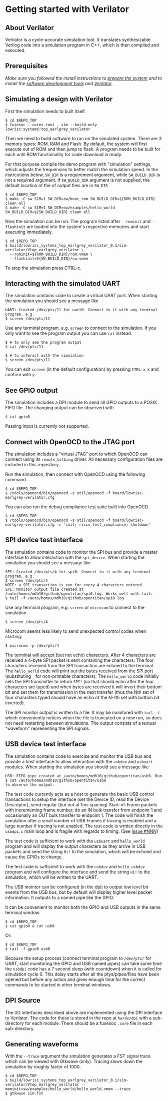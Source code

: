 # Getting started with Verilator

## About Verilator

Verilator is a cycle-accurate simulation tool.
It translates synthesizable Verilog code into a simulation program in C++, which is then compiled and executed.

## Prerequisites

_Make sure you followed the install instructions to [prepare the system](install_instructions.md#system-preparation) and to install the [software development tools](install_instructions.md#software-development) and [Verilator](install_instructions.md#verilator)._

## Simulating a design with Verilator

First the simulation needs to built itself.

```console
$ cd $REPO_TOP
$ fusesoc --cores-root . sim --build-only lowrisc:systems:top_earlgrey_verilator
```

Then we need to build software to run on the simulated system.
There are 3 memory types: ROM, RAM and Flash.
By default, the system will first execute out of ROM and then jump to flash.
A program needs to be built for each until ROM functionality for code download is ready.

For that purpose compile the demo program with "simulation" settings, which adjusts the frequencies to better match the simulation speed.
In the instrcutions below, `SW_DIR` is a requirement argument, while `SW_BUILD_DIR` is not a required argument.
If `SW_BUILD_DIR` argument is not supplied, the default location of the of output files are in `SW_DIR`

```console
$ cd $REPO_TOP
$ make -C sw SIM=1 SW_DIR=sw/boot_rom SW_BUILD_DIR=${ROM_BUILD_DIR} clean all
$ make -C sw SIM=1 SW_DIR=sw/examples/hello_world SW_BUILD_DIR=${SW_BUILD_DIR} clean all
```

Now the simulation can be run.
The program listed after `--rominit` and `--flashinit` are loaded into the system's respective memories and start executing immediately.

```console
$ cd $REPO_TOP
$ build/lowrisc_systems_top_earlgrey_verilator_0.1/sim-verilator/Vtop_earlgrey_verilator \
  --rominit=${ROM_BUILD_DIR}/rom.vmem \
  --flashinit=${SW_BUILD_DIR}/sw.vmem
```

To stop the simulation press CTRL-c.

## Interacting with the simulated UART

The simulation contains code to create a virtual UART port.
When starting the simulation you should see a message like

```console
UART: Created /dev/pts/11 for uart0. Connect to it with any terminal program, e.g.
$ screen /dev/pts/11
```

Use any terminal program, e.g. `screen` to connect to the simulation.
If you only want to see the program output you can use `cat` instead.

```console
$ # to only see the program output
$ cat /dev/pts/11

$ # to interact with the simulation
$ screen /dev/pts/11
```

You can exit `screen` (in the default configuration) by pressing `CTRL-a k` and confirm with `y`.

## See GPIO output

The simulation includes a DPI module to send all GPIO outputs to a POSIX FIFO file.
The changing output can be observed with

```console
$ cat gpio0
```

Passing input is currently not supported.

## Connect with OpenOCD to the JTAG port

The simulation includes a "virtual JTAG" port to which OpenOCD can connect using its `remote_bitbang` driver.
All necessary configuration files are included in this repository.

Run the simulation, then connect with OpenOCD using the following command.

```console
$ cd $REPO_TOP
$ /tools/openocd/bin/openocd -s util/openocd -f board/lowrisc-earlgrey-verilator.cfg
```

You can also run the debug compliance test suite built into OpenOCD.

```console
$ cd $REPO_TOP
$ /tools/openocd/bin/openocd -s util/openocd -f board/lowrisc-earlgrey-verilator.cfg -c 'init; riscv test_compliance; shutdown'
```
## SPI device test interface

The simulation contains code to monitor the SPI bus and provide a master interface to allow interaction with the `spi_device`.
When starting the simulation you should see a message like

```console
SPI: Created /dev/pts/4 for spi0. Connect to it with any terminal program, e.g.
$ screen /dev/pts/4
NOTE: a SPI transaction is run for every 4 characters entered.
SPI: Monitor output file created at /auto/homes/mdh10/github/opentitan/spi0.log. Works well with tail:
$ tail -f /auto/homes/mdh10/github/opentitan/spi0.log
```

Use any terminal program, e.g. `screen` or `microcom` to connect to the simulation.

```console
$ screen /dev/pts/4
```

Microcom seems less likely to send unexpected control codes when starting:
```console
$ microcom -p /dev/pts/4
```

The terminal will accept (but not echo) characters.
After 4 characters are received a 4-byte SPI packet is sent containing the characters.
The four characters received from the SPI transaction are echoed to the terminal.
The `hello_world` code will print out the bytes received from the SPI port (substituting _ for non-printable characters).
The `hello_world` code initially sets the SPI transmitter to return `SPI!` (so that should echo after the four characters are typed) and when bytes are received it will invert their bottom bit and set them for transmission in the next transfer (thus the Nth set of four characters typed should have an echo of the N-1th set with bottom bit inverted).

The SPI monitor output is written to a file.
It may be monitored with `tail -f` which conveniently notices when the file is truncated on a new run, so does not need restarting between simulations.
The output consists of a textual "waveform" representing the SPI signals.

## USB device test interface


The simulation contains code to exercise and monitor the USB bus and provide a host interface to allow interaction with the `usbdev` and `usbuart` modules.
When starting the simulation you should see a message like

```console
USB: FIFO pipe created at /auto/homes/mdh10/github/opentitan/usb0. Run
$ cat /auto/homes/mdh10/github/opentitan/usb0
to observe the output.
```

The test code currently acts as a host to generate the basic USB control transactions to setup the interface (set the Device ID, read the Device Descriptor), send regular (but not at 1ms spacing) Start-of-Frame packets with incrementing frame number, do an IN bulk transfer from endpoint 1 and occasionally an OUT bulk transfer to endpoint 1.
The code will finish the simulation after a small number of USB Frames if tracing is enabled and a large number if tracing is not enabled.
The test code is written directly in the `usbdpi.c` main loop and is fragile with regards to timing. (See [Issue #NNN](https://github.com/lowRISC/opentitan/issues/NNN))

The test code is sufficient to work with the `usbuart` and `hello_world` program and will display the output characters as they arrive in USB packets and send the string `Hi!` to the simulation, which will be echoed and cause the GPIOs to change.

The test code is sufficient to work with the `usbdev` and `hello_usbdev` program and will configure the interface and send the string `Hi!` to the simulation, which will be written to the UART.

The USB mointor can be configured (in the dpi) to output low level bit events from the USB bus, but by default will display higher level packet information. It outputs to a named pipe like the GPIO.

It can be convenient to monitor both the GPIO and USB outputs in the same terminal window.

```console
$ cd $REPO_TOP
$ cat gpio0 & cat usb0
```

Or:

```console
$ cd $REPO_TOP
$ tail -f gpio0 usb0
```

Because the setup process (connect terminal program to `/dev/pts/` for UART, start monitoring the GPIO and USB named pipes) can take some time the `usbdpi` code has a 7 second sleep (with countdown) when it is called for simulation cycle 0.
This delay starts after all the ptys/pipes/files have been opened but before any action and gives enough time for the correct commands to be started in other terminal windows.

## DPI Source

The I/O interfaces described above are implemented using the DPI interface to Verilator.
The code for these is stored in the repo at `hw/dv/dpi` with a sub-directory for each module.
There should be a fusesoc `.core` file in each sub-directory.

## Generating waveforms

With the `--trace` argument the simulation generates a FST signal trace which can be viewed with Gtkwave (only).
Tracing slows down the simulation by roughly factor of 1000.

```console
$ cd $REPO_TOP
$ build/lowrisc_systems_top_earlgrey_verilator_0.1/sim-verilator/Vtop_earlgrey_verilator --meminit=sw/examples/hello_world/hello_world.vmem --trace
$ gtkwave sim.fst
```
